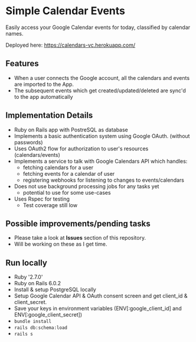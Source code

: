 # Simple Calendar Events

Easily access your Google Calendar events for today, classified by calendar names.

Deployed here: https://calendars-vc.herokuapp.com/

## Features
- When a user connects the Google account, all the calendars and events are imported to the App.
- The subsequent events which get created/updated/deleted are sync'd to the app automatically

## Implementation Details
- Ruby on Rails app with PostreSQL as database
- Implements a basic authentication system using Google OAuth. (without passwords)
- Uses OAuth2 flow for authorization to user's resources (calendars/events)
- Implements a service to talk with Google Calendars API which handles:
  - fetching calendars for a user
  - fetching events for a calendar of user
  - registering webhooks for listening to changes to events/calendars
- Does not use background processing jobs for any tasks yet
  - potential to use for some use-cases
- Uses Rspec for testing
  - Test coverage still low

## Possible improvements/pending tasks
- Please take a look at **Issues** section of this repository.
- Will be working on these as I get time.

## Run locally
- Ruby '2.7.0'
- Ruby on Rails 6.0.2
- Install & setup PostgreSQL locally
- Setup Google Calendar API & OAuth consent screen and get client_id & client_secret.
- Save your keys in environment variables (ENV[:google_client_id] and ENV[:google_client_secret])
- `bundle install`
- `rails db:schema:load`
- `rails s`
